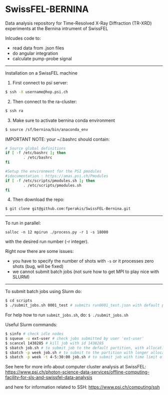 # SwissFEL-BERNINA

Data analysis repository for Time-Resolved X-Ray Diffraction (TR-XRD) experiments at the Bernina intrument of SwissFEL 

Inlcudes code to:
- read data from .json files
- do angular integration
- calculate pump-probe signal

-----------------------------
Installation on a SwissFEL machine

1) First connect to psi server: 

```bash
$ ssh -X username@hop.psi.ch
```

2) Then connect to the ra-cluster:
```bash 
$ ssh ra
```

3) Make sure to activate bernina conda environment
```bash
$ source /sf/bernina/bin/anaconda_env
```

IMPORTANT NOTE: your ~/.bashrc should contain:

```bash
# Source global definitions
if [ -f /etc/bashrc ]; then
        . /etc/bashrc
fi

#Setup the environment for the PSI pmodules
#idocumentation : https://amas.psi.ch/Pmodules
if [ -f /etc/scripts/pmodules.sh ]; then
        . /etc/scripts/pmodules.sh
fi
```
 
4) Then download the repo:

```bash
$ git clone git@github.com:fperakis/SwissFEL-Bernina.git
```

-----------------------------
To run in parallel:

```
salloc -n 12 mpirun ./process.py -r 1 -s 18000
```
with the desired run number (-r integer).

Right now there are some issues:
* you have to specify the number of shots with `-s` or it processes zero shots (bug, will be fixed)
* we cannot submit batch jobs (not sure how to get MPI to play nice with SLURM)

-----------------------------
To submit batch jobs using Slurm do:

```bash
$ cd scripts
$ ./submit_jobs.sh 0001_test # submits run0001_test.json with default parameters
```

For help how to run `submit_jobs.sh`, do: `$ ./submit_jobs.sh`

Useful Slurm commands:

```bash
$ sinfo # check idle nodes
$ squeue -u ext-user # check jobs submitted by user 'ext-user'
$ scancel 1438285 # kill job with id 1438285
$ sbatch job.sh # to submit job to the default partition, with allocation time of 1 hour
$ sbatch -p week job.sh # to submit to the partition with longer allocation time (2 days if not specified)
$ sbatch -p week -t 4-5:30:00 job.sh # to submit job with time limit of 4 days, 5 hours and 30 minutes (max. allowed time limit is 8 days)
```

See here for more info about computer cluster analysis at SwissFEL:
https://www.psi.ch/photon-science-data-services/offline-computing-facility-for-sls-and-swissfel-data-analysis

and here for information related to SSH:
https://www.psi.ch/computing/ssh

